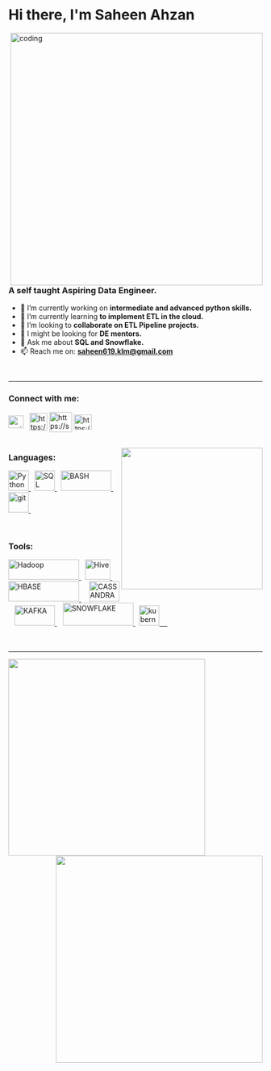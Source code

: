 <h1 align="left">Hi there, I'm Saheen Ahzan </h1>

<img align="right" alt="coding" width="500"  src="https://github.com/saheen619/saheen619/blob/main/icons/TSQLGIF_Cropped.gif?raw=true">
<h3 align="left">A self taught Aspiring Data Engineer.</h3>

- 🔭 I’m currently working on **intermediate and advanced python skills.**
- 🌱 I’m currently learning **to implement ETL in the cloud.**
- 👯 I’m looking to **collaborate on ETL Pipeline projects.**
- 🤔 I might be looking for **DE mentors.**
- 💬 Ask me about **SQL and Snowflake.**
- 📫 Reach me on: **saheen619.klm@gmail.com**
  
<br />

---

<h3 align="left">Connect with me:</h3>
<p align="left">
<a href="mailto:saheen619.klm@gmail.com" target="blank"><img align="center" src="https://github.com/saheen619/saheen619/blob/main/icons/Gmail_icon_(2020).svg.png?raw=true" alt="mailto:saheen619.klm@gmail.com" height="25" width="30" /></a>&nbsp;&nbsp;
<a href="https://www.linkedin.com/in/saheenahzan/" target="blank"><img align="center" src="https://github.com/saheen619/saheen619/blob/main/icons/LinkedIn_icon.svg.png?raw=true" alt="https://www.linkedin.com/in/saheenahzan/" height="35" width="35" /></a>
<a href="https://stackoverflow.com/users/20288264/saheen-ahzan" target="blank"><img align="center" src="https://github.com/saheen619/saheen619/blob/main/768px-Stack_Overflow_icon.svg.png?raw=true" alt="https://stackoverflow.com/users/20288264/saheen-ahzan" height="40" width="45" /></a>
<a href="https://twitter.com/saheen619" target="blank"><img align="center" src="https://github.com/saheen619/saheen619/blob/main/icons/Logo_of_Twitter,_Inc..svg.png?raw=true" alt="https://twitter.com/saheen619" height="30" width="35" /></a>

<br />
<br />
  
<p><img align="right" width="280" src="https://github-readme-stats.vercel.app/api/top-langs/?username=saheen619&layout=compact&theme=dark&langs_count=6&hide_border=True&bg_color=ffffff00" /></p>
<h3 align="left">Languages:</h3> 
<p align="left"> 
  <a href="https://docs.python.org/3/" target="_blank" rel="noreferrer"> <img src="https://github.com/saheen619/saheen619/blob/main/icons/Python-logo-notext.svg.png?raw=true" alt="Python" width="40" height="40"/> </a> &nbsp;
  <a href="https://dev.mysql.com/doc/" target="_blank" rel="noreferrer"> <img src="https://github.com/saheen619/saheen619/blob/main/icons/SQL1.png?raw=true" alt="SQL" width="40" height="40"/> </a> &nbsp;
  <a href="https://www.gnu.org/software/bash/" target="_blank" rel="noreferrer"> <img src="https://github.com/saheen619/saheen619/blob/main/icons/Gnu-bash-logo.svg.png?raw=true" alt="BASH" width="100" height="40"/> </a> &nbsp;
  <a href="https://git-scm.com/" target="_blank" rel="noreferrer"> <img src="https://www.vectorlogo.zone/logos/git-scm/git-scm-icon.svg" alt="git" width="40" height="40"/> </a> &nbsp;
</p>

<br />

<h3 align="left">Tools:</h3>
<p align="left"> 
  <a href="https://hadoop.apache.org/" target="_blank" rel="noreferrer"> <img src="https://github.com/saheen619/saheen619/blob/main/icons/1920px-Hadoop_logo_new.svg.png?raw=true" alt="Hadoop" width="140" height="40"/> </a> &nbsp;
   <a href="https://hive.apache.org/" target="_blank" rel="noreferrer"> <img src="https://github.com/saheen619/saheen619/blob/main/icons/1024px-Apache_Hive_logo.svg.png?raw=true" alt="Hive" width="50" height="40"/> </a> &nbsp;&nbsp;&nbsp;
  <a href="https://hbase.apache.org/" target="_blank" rel="noreferrer"> <img src="https://github.com/saheen619/saheen619/blob/main/icons/Apache_HBase_Logo2-01.png?raw=true" alt="HBASE" width="140" height="40"/> </a> &nbsp; &nbsp;
  <a href="https://cassandra.apache.org/_/index.html" target="_blank" rel="noreferrer"> <img src="https://github.com/saheen619/saheen619/blob/main/icons/CassandraUPDATED-01.png?raw=true" alt="CASSANDRA" width="60" height="40"/> </a> &nbsp;&nbsp;
  <a href="https://kafka.apache.org/" target="_blank" rel="noreferrer"> <img src="https://github.com/saheen619/saheen619/blob/main/icons/Apache_kafka_Updated-01.png?raw=true" alt="KAFKA" width="80" height="40"/> </a> &nbsp;&nbsp;
  <a href="https://www.snowflake.com/en/" target="_blank" rel="noreferrer"> <img src="https://github.com/saheen619/saheen619/blob/main/icons/snowflake_logoUPDATED-01.png?raw=true" alt="SNOWFLAKE" width="140" height="45"/> </a> &nbsp;
  <a href="https://kubernetes.io" target="_blank" rel="noreferrer"> <img src="https://www.vectorlogo.zone/logos/kubernetes/kubernetes-icon.svg" alt="kubernetes" width="40" height="40"/> &nbsp; 
    &nbsp;

<br />
<br />
<br />
    
---

<p><img align="left" width="390" src="https://github-readme-stats.vercel.app/api?username=saheen619&show_icons=true&theme=dark&hide_border=True&icon_color=FFA500&bg_color=ffffff00" />
<img align="right" width="410" src="https://streak-stats.demolab.com/?user=saheen619&theme=dark&border=transparent&background=transparent" /></p> 
